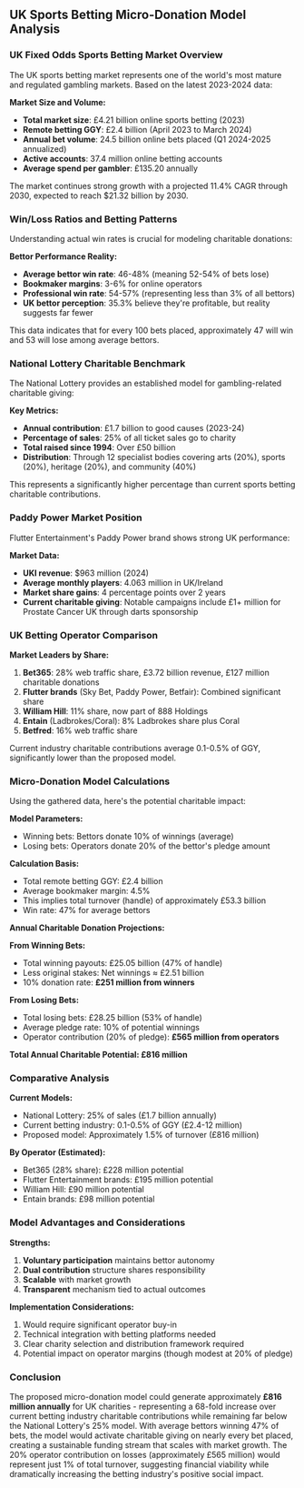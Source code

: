 ## UK Sports Betting Micro-Donation Model Analysis

### UK Fixed Odds Sports Betting Market Overview

The UK sports betting market represents one of the world's most mature and regulated gambling markets. Based on the latest 2023-2024 data:

**Market Size and Volume:**
- **Total market size**: £4.21 billion online sports betting (2023)
- **Remote betting GGY**: £2.4 billion (April 2023 to March 2024)
- **Annual bet volume**: 24.5 billion online bets placed (Q1 2024-2025 annualized)
- **Active accounts**: 37.4 million online betting accounts
- **Average spend per gambler**: £135.20 annually

The market continues strong growth with a projected 11.4% CAGR through 2030, expected to reach $21.32 billion by 2030.

### Win/Loss Ratios and Betting Patterns

Understanding actual win rates is crucial for modeling charitable donations:

**Bettor Performance Reality:**
- **Average bettor win rate**: 46-48% (meaning 52-54% of bets lose)
- **Bookmaker margins**: 3-6% for online operators
- **Professional win rate**: 54-57% (representing less than 3% of all bettors)
- **UK bettor perception**: 35.3% believe they're profitable, but reality suggests far fewer

This data indicates that for every 100 bets placed, approximately 47 will win and 53 will lose among average bettors.

### National Lottery Charitable Benchmark

The National Lottery provides an established model for gambling-related charitable giving:

**Key Metrics:**
- **Annual contribution**: £1.7 billion to good causes (2023-24)
- **Percentage of sales**: 25% of all ticket sales go to charity
- **Total raised since 1994**: Over £50 billion
- **Distribution**: Through 12 specialist bodies covering arts (20%), sports (20%), heritage (20%), and community (40%)

This represents a significantly higher percentage than current sports betting charitable contributions.

### Paddy Power Market Position

Flutter Entertainment's Paddy Power brand shows strong UK performance:

**Market Data:**
- **UKI revenue**: $963 million (2024)
- **Average monthly players**: 4.063 million in UK/Ireland
- **Market share gains**: 4 percentage points over 2 years
- **Current charitable giving**: Notable campaigns include £1+ million for Prostate Cancer UK through darts sponsorship

### UK Betting Operator Comparison

**Market Leaders by Share:**
1. **Bet365**: 28% web traffic share, £3.72 billion revenue, £127 million charitable donations
2. **Flutter brands** (Sky Bet, Paddy Power, Betfair): Combined significant share
3. **William Hill**: 11% share, now part of 888 Holdings
4. **Entain** (Ladbrokes/Coral): 8% Ladbrokes share plus Coral
5. **Betfred**: 16% web traffic share

Current industry charitable contributions average 0.1-0.5% of GGY, significantly lower than the proposed model.

### Micro-Donation Model Calculations

Using the gathered data, here's the potential charitable impact:

**Model Parameters:**
- Winning bets: Bettors donate 10% of winnings (average)
- Losing bets: Operators donate 20% of the bettor's pledge amount

**Calculation Basis:**
- Total remote betting GGY: £2.4 billion
- Average bookmaker margin: 4.5%
- This implies total turnover (handle) of approximately £53.3 billion
- Win rate: 47% for average bettors

**Annual Charitable Donation Projections:**

**From Winning Bets:**
- Total winning payouts: £25.05 billion (47% of handle)
- Less original stakes: Net winnings ≈ £2.51 billion
- 10% donation rate: **£251 million from winners**

**From Losing Bets:**
- Total losing bets: £28.25 billion (53% of handle)
- Average pledge rate: 10% of potential winnings
- Operator contribution (20% of pledge): **£565 million from operators**

**Total Annual Charitable Potential: £816 million**

### Comparative Analysis

**Current Models:**
- National Lottery: 25% of sales (£1.7 billion annually)
- Current betting industry: 0.1-0.5% of GGY (£2.4-12 million)
- Proposed model: Approximately 1.5% of turnover (£816 million)

**By Operator (Estimated):**
- Bet365 (28% share): £228 million potential
- Flutter Entertainment brands: £195 million potential
- William Hill: £90 million potential
- Entain brands: £98 million potential

### Model Advantages and Considerations

**Strengths:**
1. **Voluntary participation** maintains bettor autonomy
2. **Dual contribution** structure shares responsibility
3. **Scalable** with market growth
4. **Transparent** mechanism tied to actual outcomes

**Implementation Considerations:**
1. Would require significant operator buy-in
2. Technical integration with betting platforms needed
3. Clear charity selection and distribution framework required
4. Potential impact on operator margins (though modest at 20% of pledge)

### Conclusion

The proposed micro-donation model could generate approximately **£816 million annually** for UK charities - representing a 68-fold increase over current betting industry charitable contributions while remaining far below the National Lottery's 25% model. With average bettors winning 47% of bets, the model would activate charitable giving on nearly every bet placed, creating a sustainable funding stream that scales with market growth. The 20% operator contribution on losses (approximately £565 million) would represent just 1% of total turnover, suggesting financial viability while dramatically increasing the betting industry's positive social impact.